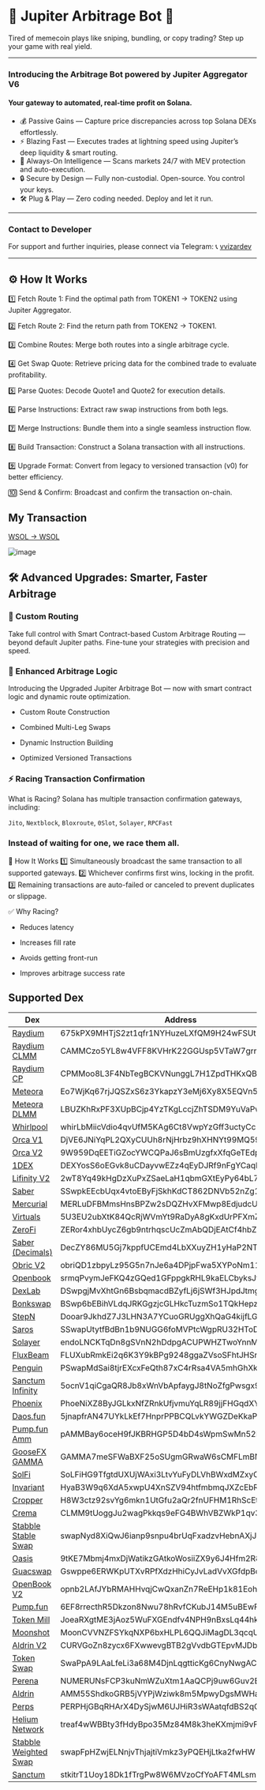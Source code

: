 # 🚀 Jupiter Arbitrage Bot 🚀

Tired of memecoin plays like sniping, bundling, or copy trading?
Step up your game with real yield.

---

### Introducing the Arbitrage Bot powered by Jupiter Aggregator V6

#### Your gateway to automated, real-time profit on Solana.

- 💰 Passive Gains — Capture price discrepancies across top Solana DEXs effortlessly.
- ⚡ Blazing Fast — Executes trades at lightning speed using Jupiter’s deep liquidity & smart routing.
- 🧠 Always-On Intelligence — Scans markets 24/7 with MEV protection and auto-execution.
- 🔒 Secure by Design — Fully non-custodial. Open-source. You control your keys.
- 🛠️ Plug & Play — Zero coding needed. Deploy and let it run.

---

### Contact to Developer

For support and further inquiries, please connect via Telegram: 📞 [vvizardev](https://t.me/vvizardev)

---

## ⚙️ How It Works

1️⃣ Fetch Route 1: Find the optimal path from TOKEN1 → TOKEN2 using Jupiter Aggregator.

2️⃣ Fetch Route 2: Find the return path from TOKEN2 → TOKEN1.

3️⃣ Combine Routes: Merge both routes into a single arbitrage cycle.

4️⃣ Get Swap Quote: Retrieve pricing data for the combined trade to evaluate profitability.

5️⃣ Parse Quotes: Decode Quote1 and Quote2 for execution details.

6️⃣ Parse Instructions: Extract raw swap instructions from both legs.

7️⃣ Merge Instructions: Bundle them into a single seamless instruction flow.

8️⃣ Build Transaction: Construct a Solana transaction with all instructions.

9️⃣ Upgrade Format: Convert from legacy to versioned transaction (v0) for better efficiency.

🔟 Send & Confirm: Broadcast and confirm the transaction on-chain.

## My Transaction 

[ WSOL -> WSOL ](https://solscan.io/tx/4SWQPhWbzAPyCgwk5g7frohM6FfeffgUg3occX2zzhCLpQuDxzmhEgb4dNiT914NfRT4JTYjq9n5aViAs3iwb9PU)

![image](https://github.com/user-attachments/assets/b97e460d-9f33-4b79-99f3-969fc3c7e9e3)

## 🛠️ Advanced Upgrades: Smarter, Faster Arbitrage
### 🚀 Custom Routing
Take full control with Smart Contract-based Custom Arbitrage Routing — beyond default Jupiter paths. Fine-tune your strategies with precision and speed.

### 🧠 Enhanced Arbitrage Logic
Introducing the Upgraded Jupiter Arbitrage Bot — now with smart contract logic and dynamic route optimization.

- Custom Route Construction

- Combined Multi-Leg Swaps

- Dynamic Instruction Building

- Optimized Versioned Transactions

### ⚡ Racing Transaction Confirmation
What is Racing?
Solana has multiple transaction confirmation gateways, including:

`Jito`, `Nextblock`, `Bloxroute`, `0Slot`, `Solayer`, `RPCFast`

### Instead of waiting for one, we race them all.

🏁 How It Works
1️⃣ Simultaneously broadcast the same transaction to all supported gateways.
2️⃣ Whichever confirms first wins, locking in the profit.
3️⃣ Remaining transactions are auto-failed or canceled to prevent duplicates or slippage.

✅ Why Racing?

- Reduces latency

- Increases fill rate

- Avoids getting front-run

- Improves arbitrage success rate

## Supported Dex
|     **Dex**     |  **Address**  |
| --------------------- | ------------- |
 [Raydium](https://solscan.io/account/675kPX9MHTjS2zt1qfr1NYHuzeLXfQM9H24wFSUt1Mp8) | 675kPX9MHTjS2zt1qfr1NYHuzeLXfQM9H24wFSUt1Mp8 |
 [Raydium CLMM](https://solscan.io/account/CAMMCzo5YL8w4VFF8KVHrK22GGUsp5VTaW7grrKgrWqK) | CAMMCzo5YL8w4VFF8KVHrK22GGUsp5VTaW7grrKgrWqK |
 [Raydium CP](https://solscan.io/account/CPMMoo8L3F4NbTegBCKVNunggL7H1ZpdTHKxQB5qKP1C) | CPMMoo8L3F4NbTegBCKVNunggL7H1ZpdTHKxQB5qKP1C |
 [Meteora](https://solscan.io/account/Eo7WjKq67rjJQSZxS6z3YkapzY3eMj6Xy8X5EQVn5UaB) | Eo7WjKq67rjJQSZxS6z3YkapzY3eMj6Xy8X5EQVn5UaB |
 [Meteora DLMM](https://solscan.io/account/LBUZKhRxPF3XUpBCjp4YzTKgLccjZhTSDM9YuVaPwxo) | LBUZKhRxPF3XUpBCjp4YzTKgLccjZhTSDM9YuVaPwxo |
 [Whirlpool](https://solscan.io/account/whirLbMiicVdio4qvUfM5KAg6Ct8VwpYzGff3uctyCc) | whirLbMiicVdio4qvUfM5KAg6Ct8VwpYzGff3uctyCc |
 [Orca V1](https://solscan.io/account/DjVE6JNiYqPL2QXyCUUh8rNjHrbz9hXHNYt99MQ59qw1) | DjVE6JNiYqPL2QXyCUUh8rNjHrbz9hXHNYt99MQ59qw1 |
 [Orca V2](https://solscan.io/account/9W959DqEETiGZocYWCQPaJ6sBmUzgfxXfqGeTEdp3aQP) | 9W959DqEETiGZocYWCQPaJ6sBmUzgfxXfqGeTEdp3aQP |
 [1DEX](https://solscan.io/account/DEXYosS6oEGvk8uCDayvwEZz4qEyDJRf9nFgYCaqPMTm) | DEXYosS6oEGvk8uCDayvwEZz4qEyDJRf9nFgYCaqPMTm |
 [Lifinity V2](https://solscan.io/account/2wT8Yq49kHgDzXuPxZSaeLaH1qbmGXtEyPy64bL7aD3c) | 2wT8Yq49kHgDzXuPxZSaeLaH1qbmGXtEyPy64bL7aD3c |
 [Saber](https://solscan.io/account/SSwpkEEcbUqx4vtoEByFjSkhKdCT862DNVb52nZg1UZ) | SSwpkEEcbUqx4vtoEByFjSkhKdCT862DNVb52nZg1UZ |
 [Mercurial](https://solscan.io/account/MERLuDFBMmsHnsBPZw2sDQZHvXFMwp8EdjudcU2HKky) | MERLuDFBMmsHnsBPZw2sDQZHvXFMwp8EdjudcU2HKky |
 [Virtuals](https://solscan.io/account/5U3EU2ubXtK84QcRjWVmYt9RaDyA8gKxdUrPFXmZyaki) | 5U3EU2ubXtK84QcRjWVmYt9RaDyA8gKxdUrPFXmZyaki |
 [ZeroFi](https://solscan.io/account/ZERor4xhbUycZ6gb9ntrhqscUcZmAbQDjEAtCf4hbZY) | ZERor4xhbUycZ6gb9ntrhqscUcZmAbQDjEAtCf4hbZY |
 [Saber (Decimals)](https://solscan.io/account/DecZY86MU5Gj7kppfUCEmd4LbXXuyZH1yHaP2NTqdiZB) | DecZY86MU5Gj7kppfUCEmd4LbXXuyZH1yHaP2NTqdiZB |
 [Obric V2](https://solscan.io/account/obriQD1zbpyLz95G5n7nJe6a4DPjpFwa5XYPoNm113y) | obriQD1zbpyLz95G5n7nJe6a4DPjpFwa5XYPoNm113y |
 [Openbook](https://solscan.io/account/srmqPvymJeFKQ4zGQed1GFppgkRHL9kaELCbyksJtPX) | srmqPvymJeFKQ4zGQed1GFppgkRHL9kaELCbyksJtPX |
 [DexLab](https://solscan.io/account/DSwpgjMvXhtGn6BsbqmacdBZyfLj6jSWf3HJpdJtmg6N) | DSwpgjMvXhtGn6BsbqmacdBZyfLj6jSWf3HJpdJtmg6N |
 [Bonkswap](https://solscan.io/account/BSwp6bEBihVLdqJRKGgzjcGLHkcTuzmSo1TQkHepzH8p) | BSwp6bEBihVLdqJRKGgzjcGLHkcTuzmSo1TQkHepzH8p |
 [StepN](https://solscan.io/account/Dooar9JkhdZ7J3LHN3A7YCuoGRUggXhQaG4kijfLGU2j) | Dooar9JkhdZ7J3LHN3A7YCuoGRUggXhQaG4kijfLGU2j |
 [Saros](https://solscan.io/account/SSwapUtytfBdBn1b9NUGG6foMVPtcWgpRU32HToDUZr) | SSwapUtytfBdBn1b9NUGG6foMVPtcWgpRU32HToDUZr |
 [Solayer](https://solscan.io/account/endoLNCKTqDn8gSVnN2hDdpgACUPWHZTwoYnnMybpAT) | endoLNCKTqDn8gSVnN2hDdpgACUPWHZTwoYnnMybpAT |
 [FluxBeam](https://solscan.io/account/FLUXubRmkEi2q6K3Y9kBPg9248ggaZVsoSFhtJHSrm1X) | FLUXubRmkEi2q6K3Y9kBPg9248ggaZVsoSFhtJHSrm1X |
 [Penguin](https://solscan.io/account/PSwapMdSai8tjrEXcxFeQth87xC4rRsa4VA5mhGhXkP) | PSwapMdSai8tjrEXcxFeQth87xC4rRsa4VA5mhGhXkP |
 [Sanctum Infinity](https://solscan.io/account/5ocnV1qiCgaQR8Jb8xWnVbApfaygJ8tNoZfgPwsgx9kx) | 5ocnV1qiCgaQR8Jb8xWnVbApfaygJ8tNoZfgPwsgx9kx |
 [Phoenix](https://solscan.io/account/PhoeNiXZ8ByJGLkxNfZRnkUfjvmuYqLR89jjFHGqdXY) | PhoeNiXZ8ByJGLkxNfZRnkUfjvmuYqLR89jjFHGqdXY |
 [Daos.fun](https://solscan.io/account/5jnapfrAN47UYkLkEf7HnprPPBCQLvkYWGZDeKkaP5hv) | 5jnapfrAN47UYkLkEf7HnprPPBCQLvkYWGZDeKkaP5hv |
 [Pump.fun Amm](https://solscan.io/account/pAMMBay6oceH9fJKBRHGP5D4bD4sWpmSwMn52FMfXEA) | pAMMBay6oceH9fJKBRHGP5D4bD4sWpmSwMn52FMfXEA |
 [GooseFX GAMMA](https://solscan.io/account/GAMMA7meSFWaBXF25oSUgmGRwaW6sCMFLmBNiMSdbHVT) | GAMMA7meSFWaBXF25oSUgmGRwaW6sCMFLmBNiMSdbHVT |
 [SolFi](https://solscan.io/account/SoLFiHG9TfgtdUXUjWAxi3LtvYuFyDLVhBWxdMZxyCe) | SoLFiHG9TfgtdUXUjWAxi3LtvYuFyDLVhBWxdMZxyCe |
 [Invariant](https://solscan.io/account/HyaB3W9q6XdA5xwpU4XnSZV94htfmbmqJXZcEbRaJutt) | HyaB3W9q6XdA5xwpU4XnSZV94htfmbmqJXZcEbRaJutt |
 [Cropper](https://solscan.io/account/H8W3ctz92svYg6mkn1UtGfu2aQr2fnUFHM1RhScEtQDt) | H8W3ctz92svYg6mkn1UtGfu2aQr2fnUFHM1RhScEtQDt |
 [Crema](https://solscan.io/account/CLMM9tUoggJu2wagPkkqs9eFG4BWhVBZWkP1qv3Sp7tR) | CLMM9tUoggJu2wagPkkqs9eFG4BWhVBZWkP1qv3Sp7tR |
 [Stabble Stable Swap](https://solscan.io/account/swapNyd8XiQwJ6ianp9snpu4brUqFxadzvHebnAXjJZ) | swapNyd8XiQwJ6ianp9snpu4brUqFxadzvHebnAXjJZ |
 [Oasis](https://solscan.io/account/9tKE7Mbmj4mxDjWatikzGAtkoWosiiZX9y6J4Hfm2R8H) | 9tKE7Mbmj4mxDjWatikzGAtkoWosiiZX9y6J4Hfm2R8H |
 [Guacswap](https://solscan.io/account/Gswppe6ERWKpUTXvRPfXdzHhiCyJvLadVvXGfdpBqcE1) | Gswppe6ERWKpUTXvRPfXdzHhiCyJvLadVvXGfdpBqcE1 |
 [OpenBook V2](https://solscan.io/account/opnb2LAfJYbRMAHHvqjCwQxanZn7ReEHp1k81EohpZb) | opnb2LAfJYbRMAHHvqjCwQxanZn7ReEHp1k81EohpZb |
 [Pump.fun](https://solscan.io/account/6EF8rrecthR5Dkzon8Nwu78hRvfCKubJ14M5uBEwF6P) | 6EF8rrecthR5Dkzon8Nwu78hRvfCKubJ14M5uBEwF6P |
 [Token Mill](https://solscan.io/account/JoeaRXgtME3jAoz5WuFXGEndfv4NPH9nBxsLq44hk9J) | JoeaRXgtME3jAoz5WuFXGEndfv4NPH9nBxsLq44hk9J |
 [Moonshot](https://solscan.io/account/MoonCVVNZFSYkqNXP6bxHLPL6QQJiMagDL3qcqUQTrG) | MoonCVVNZFSYkqNXP6bxHLPL6QQJiMagDL3qcqUQTrG |
 [Aldrin V2](https://solscan.io/account/CURVGoZn8zycx6FXwwevgBTB2gVvdbGTEpvMJDbgs2t4) | CURVGoZn8zycx6FXwwevgBTB2gVvdbGTEpvMJDbgs2t4 |
 [Token Swap](https://solscan.io/account/SwaPpA9LAaLfeLi3a68M4DjnLqgtticKg6CnyNwgAC8) | SwaPpA9LAaLfeLi3a68M4DjnLqgtticKg6CnyNwgAC8 |
 [Perena](https://solscan.io/account/NUMERUNsFCP3kuNmWZuXtm1AaQCPj9uw6Guv2Ekoi5P) | NUMERUNsFCP3kuNmWZuXtm1AaQCPj9uw6Guv2Ekoi5P |
 [Aldrin](https://solscan.io/account/AMM55ShdkoGRB5jVYPjWziwk8m5MpwyDgsMWHaMSQWH6) | AMM55ShdkoGRB5jVYPjWziwk8m5MpwyDgsMWHaMSQWH6 |
 [Perps](https://solscan.io/account/PERPHjGBqRHArX4DySjwM6UJHiR3sWAatqfdBS2qQJu) | PERPHjGBqRHArX4DySjwM6UJHiR3sWAatqfdBS2qQJu |
 [Helium Network](https://solscan.io/account/treaf4wWBBty3fHdyBpo35Mz84M8k3heKXmjmi9vFt5) | treaf4wWBBty3fHdyBpo35Mz84M8k3heKXmjmi9vFt5 |
 [Stabble Weighted Swap](https://solscan.io/account/swapFpHZwjELNnjvThjajtiVmkz3yPQEHjLtka2fwHW) | swapFpHZwjELNnjvThjajtiVmkz3yPQEHjLtka2fwHW |
 [Sanctum](https://solscan.io/account/stkitrT1Uoy18Dk1fTrgPw8W6MVzoCfYoAFT4MLsmhq) | stkitrT1Uoy18Dk1fTrgPw8W6MVzoCfYoAFT4MLsmhq |
